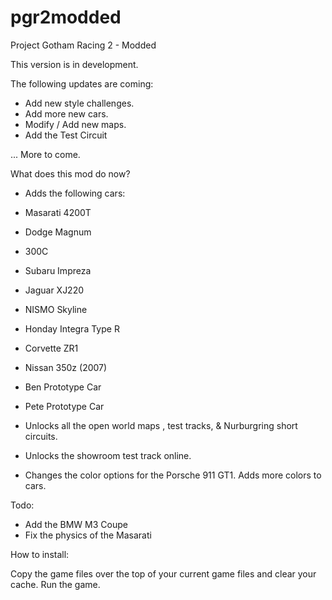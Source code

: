 # pgr2modded

Project Gotham Racing 2 - Modded 

This version is in development.

The following updates are coming:

 - Add new style challenges.
 - Add more new cars.
 - Modify / Add new maps.
 - Add the Test Circuit


... More to come.

What does this mod do now?

 - Adds the following cars:
 
 - Masarati 4200T
 - Dodge Magnum
 - 300C
 - Subaru Impreza
 - Jaguar XJ220
 - NISMO Skyline
 - Honday Integra Type R
 - Corvette ZR1
 - Nissan 350z (2007)
 - Ben Prototype Car
 - Pete Prototype Car
 
 - Unlocks all the open world maps , test tracks, & Nurburgring short circuits.
 - Unlocks the showroom test track online.
 - Changes the color options for the Porsche 911 GT1. Adds more colors to cars.


Todo:

 - Add the BMW M3 Coupe
 - Fix the physics of the Masarati

How to install:

Copy the game files over the top of your current game files and clear your cache. Run the game.

